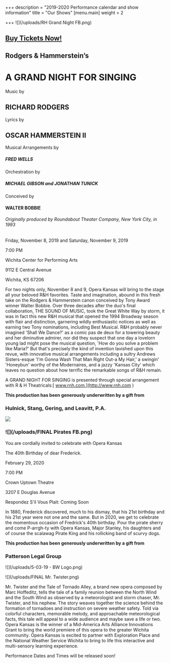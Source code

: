 +++
description = "2019-2020 Performance calendar and show information"
title = "Our Shows"
[menu.main]
weight = 2

+++
![](/uploads/RH Grand Night FB.png)

## [Buy Tickets Now!](https://bpt.me/4325577?fbclid=IwAR1ns3Q5h4QGDs4gY4x9AJcX0iKY9CQJSIwl7e-cFw7rIoSis0wuLQzjhsI "AGNFS TICKETS")

## Rodgers & Hammerstein’s

# A GRAND NIGHT FOR SINGING

Music by

## RICHARD RODGERS

Lyrics by

## OSCAR HAMMERSTEIN II

Musical Arrangements by

##### FRED WELLS

Orchestration by

##### MICHAEL GIBSON and JONATHAN TUNICK

Conceived by

#### WALTER BOBBIE

###### Originally produced by Roundabout Theater Company, New York City, in 1993

Friday, November 8, 2019 and Saturday, November 9, 2019

7:00 PM

Wichita Center for Performing Arts

9112 E Central Avenue

Wichita, KS 67206

For two nights only, November 8 and 9, Opera Kansas will bring to the stage all your beloved R&H favorites. Taste and imagination, abound in this fresh take on the Rodgers & Hammerstein canon conceived by Tony Award winner Walter Bobbie. Over three decades after the duo's final collaboration, THE SOUND OF MUSIC, took the Great White Way by storm, it was in fact this new R&H musical that opened the 1994 Broadway season with flair and distinction, garnering wildly enthusiastic notices as well as earning two Tony nominations, including Best Musical. R&H probably never imagined 'Shall We Dance?' as a comic pas de deux for a towering beauty and her diminutive admirer, nor did they suspect that one day a lovelorn young lad might pose the musical question, 'How do you solve a problem like Maria?' But that's precisely the kind of invention lavished upon this revue, with innovative musical arrangements including a sultry Andrews Sisters-esque 'I'm Gonna Wash That Man Right Out-a My Hair,' a swingin' 'Honeybun' worthy of the Modernaires, and a jazzy 'Kansas City' which leaves no question about how terrific the remarkable songs of R&H remain.

A GRAND NIGHT FOR SINGING is presented through special arrangement with R & H Theatricals:[ www.rnh.com.](http://www.rnh.com )

**This production has been generously underwritten by a gift from**

### **Hulnick, Stang, Gering, and Leavitt, P.A.**

![](/uploads/hsgl-cdl-horiz-white.jpg)

### ![](/uploads/FINAL Pirates FB.png)

You are cordially invited to celebrate with Opera Kansas

The 40th Birthday of dear Frederick.

February 29, 2020

7:00 PM

Crown Uptown Theatre

3207 E Douglas Avenue

Respondez S'il Vous Plait: Coming Soon

In 1880, Frederick discovered, much to his dismay, that his 21st birthday and his 21st year were not one and the same. But in 2020, we get to celebrate the momentous occasion of Fredrick's 40th birthday. Pour the pirate sherry and come P-arrgh-ty with Opera Kansas, Major Stanley, his daughters and of course the scalawag Pirate King and his rollicking band of scurvy dogs.

**This production has been generously underwritten by a gift from**

### Patterson Legal Group

![](/uploads/5-03-19 - BW Logo.png)

![](/uploads/FINAL Mr. Twister.png)

Mr. Twister and the Tale of Tornado Alley, a brand new opera composed by Marc Hoffeditz, tells the tale of a family reunion between the North Wind and the South Wind as observed by a meteorologist and storm chaser, Mr. Twister, and his nephew. The story weaves together the science behind the formation of tornadoes and instruction on severe weather safety. Told via colorful characters, memorable melody, and approachable meteorological facts, this tale will appeal to a wide audience and maybe save a life or two. Opera Kansas is the winner of a Mid-America Arts Alliance Innovations Grant to bring the world premiere of this opera to the greater Wichita community. Opera Kansas is excited to partner with Exploration Place and the National Weather Service Wichita to bring to life this interactive and multi-sensory learning experience.

Performance Dates and Times will be released soon!
